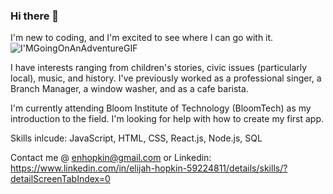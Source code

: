 ### Hi there 👋
I'm new to coding, and I'm excited to see where I can go with it.<br>
![I'MGoingOnAnAdventureGIF](https://user-images.githubusercontent.com/96888618/152437841-a25f5cbb-26fb-434f-95a0-1bef57129561.gif) <br>

 I have interests ranging from children's stories, civic issues (particularly local), music, and history. I've previously worked as a professional singer, a Branch Manager, a window washer, and as a cafe barista.

I'm currently attending Bloom Institute of Technology (BloomTech) as my introduction to the field. I'm looking for help with how to create my first app.

Skills inlcude: JavaScript, HTML, CSS, React.js, Node.js, SQL

Contact me @ enhopkin@gmail.com or Linkedin: https://www.linkedin.com/in/elijah-hopkin-59224811/details/skills/?detailScreenTabIndex=0

<!--



Here are some ideas to get you started:

- 🔭 I’m currently working on ...
- 🌱 I’m currently learning ...
- 👯 I’m looking to collaborate on ...
- 🤔 I’m looking for help with ...
- 💬 Ask me about ...
- 📫 How to reach me: ...
- 😄 Pronouns: ...
- ⚡ Fun fact: ...
-->

